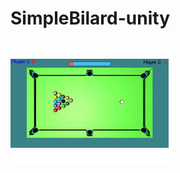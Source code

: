 # SimpleBilard-unity

![alt text](https://github.com/baghban71/SimpleBilard-unity/blob/master/biliard.jpg?raw=true)
